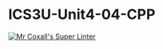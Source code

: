 # ICS3U-Unit4-04-CPP

[![Mr Coxall's Super Linter](https://github.com/Tyler-Bell/ICS3U-Unit4-04-CPP/workflows/Mr%20Coxall's%20Super%20Linter/badge.svg)](https://github.com/Tyler-Bell/ICS3U-Unit4-04-CPP/actions/)
